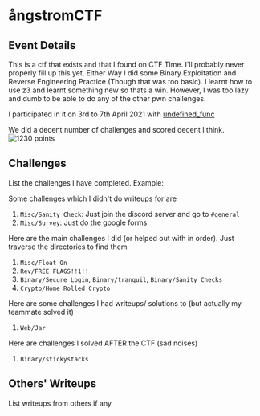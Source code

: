 # ångstromCTF


## Event Details

This is a ctf that exists and that I found on CTF Time. I'll probably never properly fill up this yet.
Either Way I did some Binary Exploitation and Reverse Engineering Practice (Though that was too basic).
I learnt how to use z3 and learnt something new so thats a win. However, I was too lazy and dumb to be able to do any of the other pwn challenges.

I participated in it on 3rd to 7th April 2021 with [undefined_func](https://github.com/undefined-func)

We did a decent number of challenges and scored decent I think.
![1230 points](Rank.png)

## Challenges

List the challenges I have completed. Example:

Some challenges which I didn't do writeups for are
1. `Misc/Sanity Check`: Just join the discord server and go to `#general`
2. `Misc/Survey`: Just do the google forms

Here are the main challenges I did (or helped out with in order). Just traverse the directories to find them
1. `Misc/Float On`
2. `Rev/FREE FLAGS!!1!!`
3. `Binary/Secure Login`, `Binary/tranquil`, `Binary/Sanity Checks`
4. `Crypto/Home Rolled Crypto`

Here are some challenges I had writeups/ solutions to (but actually my teammate solved it)
1. `Web/Jar`

Here are challenges I solved AFTER the CTF (sad noises)
1. `Binary/stickystacks`

## Others' Writeups

List writeups from others if any
